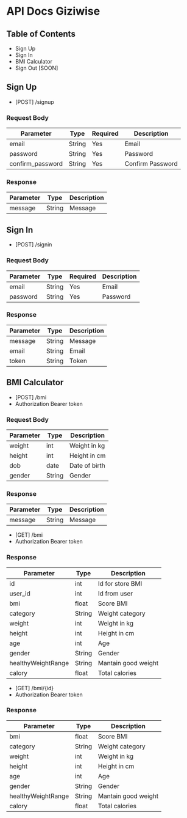 # API Docs Giziwise

## Table of Contents

- Sign Up
- Sign In
- BMI Calculator
- Sign Out [SOON]

## Sign Up

- [POST] /signup

### Request Body

| Parameter         | Type   | Required | Description      |
| ----------------- | ------ | -------- | ---------------- |
| email             | String | Yes      | Email            |
| password          | String | Yes      | Password         |
| confirm_password  | String | Yes      | Confirm Password |

### Response

| Parameter | Type   | Description |
| --------- | ------ | ----------- |
| message   | String | Message     |

## Sign In

- [POST] /signin

### Request Body

| Parameter | Type   | Required | Description |
| --------- | ------ | -------- | ----------- |
| email     | String | Yes      | Email       |
| password  | String | Yes      | Password    |

### Response

| Parameter | Type   | Description |
| --------- | ------ | ----------- |
| message   | String | Message     |
| email     | String | Email       |
| token     | String | Token       |

## BMI Calculator

- [POST] /bmi
- Authorization Bearer token

### Request Body

| Parameter          | Type   | Description   |
| ------------------ | ------ | ------------- |
| weight             | int    | Weight in kg  |
| height             | int    | Height in cm  |
| dob                | date   | Date of birth |
| gender             | String | Gender        |

### Response

| Parameter | Type   | Description |
| --------- | ------ | ----------- |
| message   | String | Message     |

- [GET] /bmi
- Authorization Bearer token

### Response

| Parameter          | Type   | Description         |
| ------------------ | ------ | ------------------- |
| id                 | int    | Id for store BMI    |
| user_id            | int    | Id from user        |
| bmi                | float  | Score BMI           |
| category           | String | Weight category     |
| weight             | int    | Weight in kg        |
| height             | int    | Height in cm        |
| age                | int    | Age                 |
| gender             | String | Gender              |
| healthyWeightRange | String | Mantain good weight |
| calory             | float  | Total calories      |

- [GET] /bmi/{id}
- Authorization Bearer token

### Response

| Parameter          | Type   | Description         |
| ------------------ | ------ | ------------------- |
| bmi                | float  | Score BMI           |
| category           | String | Weight category     |
| weight             | int    | Weight in kg        |
| height             | int    | Height in cm        |
| age                | int    | Age                 |
| gender             | String | Gender              |
| healthyWeightRange | String | Mantain good weight |
| calory             | float  | Total calories      |